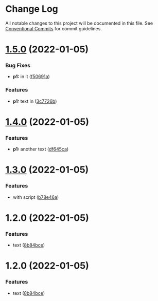 # Change Log

All notable changes to this project will be documented in this file.
See [Conventional Commits](https://conventionalcommits.org) for commit guidelines.

# [1.5.0](https://github.com/yishayweb/yishay20_monorepo/compare/@yishay20/p1@1.4.0...@yishay20/p1@1.5.0) (2022-01-05)


### Bug Fixes

* **p1:** in it ([f50691a](https://github.com/yishayweb/yishay20_monorepo/commit/f50691ab0837921f66f8d01023c15b734dd098fe))


### Features

* **p1:** text in ([3c7726b](https://github.com/yishayweb/yishay20_monorepo/commit/3c7726b5a0df8d57bc1a1a65a126634b6d35fea0))





# [1.4.0](https://github.com/yishayweb/yishay20_monorepo/compare/@yishay20/p1@1.3.0...@yishay20/p1@1.4.0) (2022-01-05)


### Features

* **p1:** another text ([df645ca](https://github.com/yishayweb/yishay20_monorepo/commit/df645ca1b5ff2a247ce6c7fa1120e7305b5081bf))





# [1.3.0](https://github.com/yishayweb/yishay20_monorepo/compare/@yishay20/p1@1.1.0...@yishay20/p1@1.3.0) (2022-01-05)


### Features

* with script ([b78e46a](https://github.com/yishayweb/yishay20_monorepo/commit/b78e46affa9260bb169547ea06f12c65698816b8))



# 1.2.0 (2022-01-05)


### Features

* text ([8b84bce](https://github.com/yishayweb/yishay20_monorepo/commit/8b84bce139749d50805d2467fdb1cadca005656f))





# 1.2.0 (2022-01-05)


### Features

* text ([8b84bce](https://github.com/yishayweb/yishay20_monorepo/commit/8b84bce139749d50805d2467fdb1cadca005656f))
